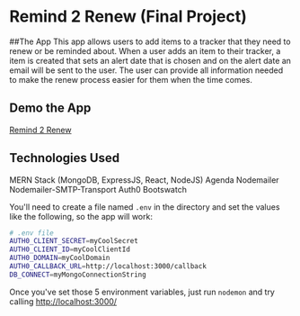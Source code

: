 # Remind 2 Renew (Final Project)
##The App
This app allows users to add items to a tracker that they need to renew or be reminded about. When a user adds an item to their tracker, a item is created that sets an alert date that is chosen and on the alert date an email will be sent to the user. The user can provide all information needed to make the renew process easier for them when the time comes.

## Demo the App
[Remind 2 Renew](http://remind2renew.herokuapp.com/login)

## Technologies Used

MERN Stack (MongoDB, ExpressJS, React, NodeJS)
Agenda
Nodemailer
Nodemailer-SMTP-Transport
Auth0
Bootswatch

You'll need to create a file named `.env` in the directory and set the values like the following, so the app will work:

````bash
# .env file
AUTH0_CLIENT_SECRET=myCoolSecret
AUTH0_CLIENT_ID=myCoolClientId
AUTH0_DOMAIN=myCoolDomain
AUTH0_CALLBACK_URL=http://localhost:3000/callback
DB_CONNECT=myMongoConnectionString
````

Once you've set those 5 environment variables, just run `nodemon` and try calling [http://localhost:3000/](http://localhost:3000/)
